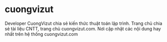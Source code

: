 # cuongvizut
Developer CuongVizut chia sẻ kiến thức thuật toán lập trình. Trang chủ chia sẻ tài liệu CNTT, trang chủ cuongvizut.com. Nơi cập nhật các nội dung hay nhất trên hệ thống cuongvizut.com
